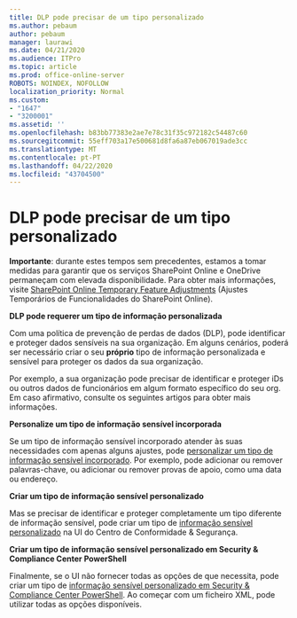 ```yaml
---
title: DLP pode precisar de um tipo personalizado
ms.author: pebaum
author: pebaum
manager: laurawi
ms.date: 04/21/2020
ms.audience: ITPro
ms.topic: article
ms.prod: office-online-server
ROBOTS: NOINDEX, NOFOLLOW
localization_priority: Normal
ms.custom:
- "1647"
- "3200001"
ms.assetid: ''
ms.openlocfilehash: b83bb77383e2ae7e78c31f35c972182c54487c60
ms.sourcegitcommit: 55eff703a17e500681d8fa6a87eb067019ade3cc
ms.translationtype: MT
ms.contentlocale: pt-PT
ms.lasthandoff: 04/22/2020
ms.locfileid: "43704500"
---
```

# <a name="dlp-might-need-a-custom-type"></a>DLP pode precisar de um tipo personalizado

**Importante**: durante estes tempos sem precedentes, estamos a tomar medidas para garantir que os serviços SharePoint Online e OneDrive permaneçam com elevada disponibilidade. Para obter mais informações, visite [SharePoint Online Temporary Feature Adjustments](https://aka.ms/ODSPAdjustments) (Ajustes Temporários de Funcionalidades do SharePoint Online).

**DLP pode requerer um tipo de informação personalizada**

Com uma política de prevenção de perdas de dados (DLP), pode identificar e proteger dados sensíveis na sua organização. Em alguns cenários, poderá ser necessário criar o seu **próprio** tipo de informação personalizada e sensível para proteger os dados da sua organização.

Por exemplo, a sua organização pode precisar de identificar e proteger iDs ou outros dados de funcionários em algum formato específico do seu org. Em caso afirmativo, consulte os seguintes artigos para obter mais informações.
  
 **Personalize um tipo de informação sensível incorporada**
  
Se um tipo de informação sensível incorporado atender às suas necessidades com apenas alguns ajustes, pode [personalizar um tipo de informação sensível incorporado](https://docs.microsoft.com/office365/securitycompliance/customize-a-built-in-sensitive-information-type). Por exemplo, pode adicionar ou remover palavras-chave, ou adicionar ou remover provas de apoio, como uma data ou endereço.
  
 **Criar um tipo de informação sensível personalizado**
  
Mas se precisar de identificar e proteger completamente um tipo diferente de informação sensível, pode criar um tipo de [informação sensível personalizado](https://docs.microsoft.com/office365/securitycompliance/create-a-custom-sensitive-information-type) na UI do Centro de Conformidade & Segurança.
  
**Criar um tipo de informação sensível personalizado em Security & Compliance Center PowerShell**

Finalmente, se o UI não fornecer todas as opções de que necessita, pode criar um tipo de [informação sensível personalizado em Security & Compliance Center PowerShell](https://docs.microsoft.com/office365/securitycompliance/create-a-custom-sensitive-information-type-in-scc-powershell). Ao começar com um ficheiro XML, pode utilizar todas as opções disponíveis.
